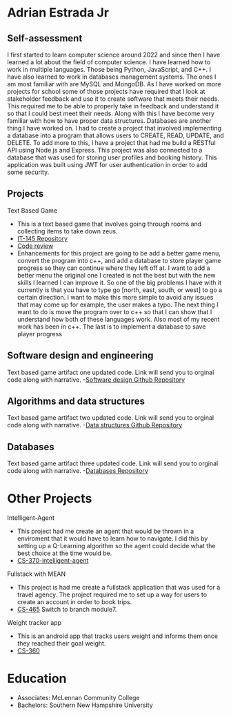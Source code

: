 # Adrian Estrada Jr


## Self-assessment
I first started to learn computer science around 2022 and since then I have learned a lot about the field of computer science. I have learned how to work in multiple languages. Those being Python, JavaScript, and C++. I have also learned to work in databases management systems. The ones I am most familiar with are MySQL and MongoDB. As I have worked on more projects for school some of those projects have required that I look at stakeholder feedback and use it to create software that meets their needs. This required me to be able to properly take in feedback and understand it so that I could best meet their needs. Along with this I have become very familiar with how to have proper data structures. Databases are another thing I have worked on. I had to create a project that involved implementing a database into a program that allows users to CREATE, READ, UPDATE, and DELETE. To add more to this, I have a project that had me build a RESTful API using Node.js and Express. This project was also connected to a database that was used for storing user profiles and booking history. This application was built using JWT for user authentication in order to add some security.

## Projects

  Text Based Game
- This is a text based game that involves going through rooms and collecting items to take down zeus.
- [IT-145 Repository](https://github.com/Adrian1161/IT-145)
- [Code review](https://youtu.be/yAwPEr1xpZg)
- Enhancements for this project are going to be add a better game menu, convert the program into c++, and add a database to store player game progress so they can continue where they left off at. I want to add a better menu the original one I created is not the best but with the new skills I learned I can improve it. So one of the big problems I have with it currently is that you have to type go [north, east, south, or west] to go a certain direction. I want to make this more simple to avoid any issues that may come up for example, the user makes a typo. The next thing I want to do is move the program over to c++ so that I can show that I understand how both of these languages work. Also most of my recent work has been in c++. The last is to implement a database to save player progress



## Software design and engineering 
  Text based game artifact one updated code. Link will send you to orginal code along with narrative.
  -[Software design Github Repository](https://github.com/Adrian1161/CS-499-Software-Design)

## Algorithms and data structures 
   Text based game artifact two updated code. Link will send you to orginal code along with narrative.
  -[Data structures Github Repository](https://github.com/Adrian1161/CS-499-Algorithms-Data-Structures)
   
## Databases 
  Text based game artifact three updated code. Link will send you to orginal code along with narrative.
  -[Databases Repository](https://github.com/Adrian1161/CS-499-Databases)

# Other Projects
 
  Intelligent-Agent 
  - This project had me create an agent that would be thrown in a enviroment that it would have to learn how to navigate. I did this by setting up a Q-Learning algorithm so the agent could decide what the best choice at the time would be.
  - [CS-370-intelligent-agent](https://github.com/Adrian1161/CS-370-intelligent-agent)
    
  Fullstack with MEAN
  - This project is had me create a fullstack application that was used for a travel agency. The project required me to set up a way for users to create an account in order to book trips.
  - [CS-465](https://github.com/Adrian1161/cs465-fullstack) Switch to branch module7.

  Weight tracker app
  - This is an android app that tracks users weight and informs them once they reached their goal weight.
  - [CS-360](https://github.com/Adrian1161/CS-360)
 
# Education
- Associates: McLennan Community College
- Bachelors: Southern New Hampshire University

